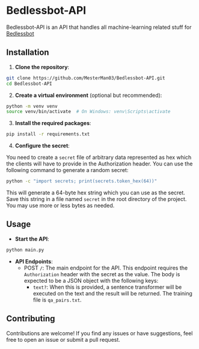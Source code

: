 # Bedlessbot-API

Bedlessbot-API is an API that handles all machine-learning related stuff for [Bedlessbot](https://github.com/MesterMan03/Bedlessbot)

## Installation

1. **Clone the repository**:

```bash
git clone https://github.com/MesterMan03/Bedlessbot-API.git
cd Bedlessbot-API
```

2. **Create a virtual environment** (optional but recommended):

```bash
python -m venv venv
source venv/bin/activate  # On Windows: venv\Scripts\activate
```

3. **Install the required packages**:

```bash
pip install -r requirements.txt
```

4. **Configure the secret**:

You need to create a `secret` file of arbitrary data represented as hex which the clients will have to provide in the Authorization header. You can use the following command to generate a random secret:

```bash
python -c "import secrets; print(secrets.token_hex(64))"
```

This will generate a 64-byte hex string which you can use as the secret. Save this string in a file named `secret` in the root directory of the project. You may use more or less bytes as needed.

## Usage

-   **Start the API**:

```bash
python main.py
```

-   **API Endpoints**:
    -   POST `/`: The main endpoint for the API. This endpoint requires the `Authorization` header with the secret as the value. The body is expected to be a JSON object with the following keys:
        -   `text?`: When this is provided, a sentence transformer will be executed on the text and the result will be returned. The training file is `qa_pairs.txt`.

## Contributing

Contributions are welcome! If you find any issues or have suggestions, feel free to open an issue or submit a pull request.
